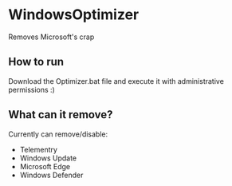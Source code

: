 # WindowsOptimizer

Removes Microsoft's crap

## How to run
Download the Optimizer.bat file and execute it with administrative permissions :)

## What can it remove?
Currently can remove/disable:

- Telementry
- Windows Update
- Microsoft Edge
- Windows Defender
